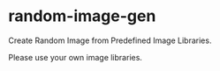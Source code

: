 # random-image-gen
Create Random Image from Predefined Image Libraries.


Please use your own image libraries.
